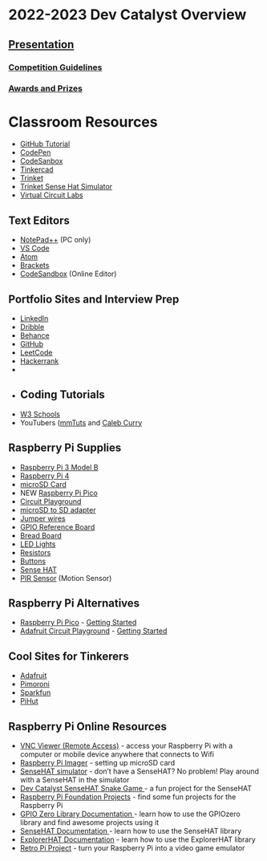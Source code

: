 # 2022-2023 Dev Catalyst Overview
## [Presentation](https://docs.google.com/presentation/d/12RyGqxjRabzdcck4xXci9eCrwMi51yVJbi2vBeSmOKs/edit?usp=sharing)
### [Competition Guidelines](https://docs.google.com/document/d/1JlAGHG7imlTqZfdYocJtiVpCS3z7IRnoi56vSVtciMI/edit?usp=sharing)
### [Awards and Prizes](https://docs.google.com/document/d/1pWLqKX4NE5hkydw0bCCd5JQRvoRHj2dJU1tAxEnjWb4/edit?usp=sharing)

# Classroom Resources
- [GitHub Tutorial](https://guides.github.com/)
- [CodePen](https://codepen.io/)
- [CodeSanbox](https://codesandbox.io/dashboard)
- [Tinkercad](https://www.tinkercad.com/)
- [Trinket](https://trinket.io/)
- [Trinket Sense Hat Simulator](https://trinket.io/library/trinkets/d8e8abe6e2)
- [Virtual Circuit Labs](https://phet.colorado.edu/en/simulation/circuit-construction-kit-dc-virtual-lab)

## Text Editors
- [NotePad++](https://notepad-plus-plus.org/downloads/) (PC only)
- [VS Code](https://code.visualstudio.com/)
- [Atom](https://atom.io/)
- [Brackets](http://brackets.io/)
- [CodeSandbox](https://codesandbox.io/) (Online Editor)

## Portfolio Sites and Interview Prep
- [LinkedIn](https://www.linkedin.com/)
- [Dribble](https://dribbble.com/)
- [Behance](https://www.behance.net/)
- [GitHub](github.com)
- [LeetCode](https://leetcode.com/)
- [Hackerrank](https://www.hackerrank.com/)
- 
- ## Coding Tutorials
- [W3 Schools](https://www.w3schools.com/)
- YouTubers ([mmTuts](https://www.youtube.com/channel/UCzyuZJ8zZ-Lhfnz41DG5qLw) and [Caleb Curry](https://www.youtube.com/user/CalebTheVideoMaker2)

## Raspberry Pi Supplies
- [Raspberry Pi 3 Model B](https://www.adafruit.com/product/3775)
- [Raspberry Pi 4 ](https://www.canakit.com/raspberry-pi-4-basic-kit.html)
- [microSD Card](https://www.amazon.com/Silicon-Power-Speed-MicroSD-Adapter/dp/B07Q384TPK?tag=georiot-us-default-20&ascsubtag=tomshardware-us-1069463351103967600-20&geniuslink=true)
- NEW [Raspberry Pi Pico](https://www.raspberrypi.com/products/raspberry-pi-pico/) 
- [Circuit Playground](https://www.adafruit.com/product/3000)
- [microSD to SD adapter](https://www.amazon.com/SanDisk-microSD-Memory-Adapter-MICROSD-ADAPTER/dp/B0047WZOOO/ref=sr_1_3?dchild=1&keywords=microSD+to+SD+adapter&qid=1625672623&s=electronics&sr=1-3)
- [Jumper wires](https://www.amazon.com/IZOKEE-Solderless-Breadboard-Arduino-Project/dp/B08151TQHG/ref=sr_1_10?crid=2AN9UUXAB6I2V&keywords=jumper+wires+variety&qid=1657743482&sprefix=jumper+wires+variety%2Caps%2C97&sr=8-10)
- [GPIO Reference Board](https://www.amazon.com/dp/B07DM78KS8/ref=dp_iou_view_item?ie=UTF8&th=1)
- [Bread Board](https://www.amazon.com/ELEGOO-tie-points-breadboard-Arduino-Jumper/dp/B01EV640I6/ref=sr_1_1_sspa?keywords=breadboard&qid=1574117736&s=industrial&sr=1-1-spons&psc=1&spLa=ZW5jcnlwdGVkUXVhbGlmaWVyPUFFODg4VEFKSVVSWUEmZW5jcnlwdGVkSWQ9QTAwMDUyNzQyWExHMlZHOVU2MFlFJmVuY3J5cHRlZEFkSWQ9QTA1MjUwNDcyS0tYMFNYRERWVjNYJndpZGdldE5hbWU9c3BfYXRmJmFjdGlvbj1jbGlja1JlZGlyZWN0JmRvTm90TG9nQ2xpY2s9dHJ1ZQ==)
- [LED Lights](https://www.amazon.com/LED-Emitting-Assortment-Electronic-Experiment/dp/B06XPJ92ZP/ref=sr_1_2?keywords=LED+lights+raspberry+pi&qid=1574117659&sr=8-2)
- [Resistors](https://www.amazon.com/Elegoo-Values-Resistor-Assortment-Compliant/dp/B072BL2VX1/ref=pd_bxgy_328_img_2/138-6195486-0728760?_encoding=UTF8&pd_rd_i=B072BL2VX1&pd_rd_r=dd092f77-e96e-4951-b652-e7bd9c92db71&pd_rd_w=RTv6E&pd_rd_wg=MpYnn&pf_rd_p=09627863-9889-4290-b90a-5e9f86682449&pf_rd_r=57HWDP3C870YQ63BXSVZ&psc=1&refRID=57HWDP3C870YQ63BXSVZ)
- [Buttons](https://www.amazon.com/dp/B07CG7VTGD/ref=sspa_dk_detail_9?psc=1&pd_rd_i=B07CG7VTGD&pd_rd_w=2rCtI&pf_rd_p=45a72588-80f7-4414-9851-786f6c16d42b&pd_rd_wg=pQV2x&pf_rd_r=H9XK4F4X04MYYKZ7CC22&pd_rd_r=c9f3b003-fcdd-4c06-b471-96dd0999df56&spLa=ZW5jcnlwdGVkUXVhbGlmaWVyPUExTzFFM1NWWlNLNzFDJmVuY3J5cHRlZElkPUEwMTE0NzI5MjU1ODJSVlFPWkNSTyZlbmNyeXB0ZWRBZElkPUEwMzk2MDA1M0FLOVMwQVdXMjFPQSZ3aWRnZXROYW1lPXNwX2RldGFpbCZhY3Rpb249Y2xpY2tSZWRpcmVjdCZkb05vdExvZ0NsaWNrPXRydWU=)
- [Sense HAT](https://www.amazon.com/RASPBERRY-PI-RASPBERRYPI-SENSEHAT-Raspberry-Orientation-Temperature/dp/B014HDG74S/ref=sr_1_1?dchild=1&keywords=Sense+HAT&qid=1591378242&sr=8-1)
- [PIR Sensor](https://www.amazon.com/HC-SR501-Sensor-Infrared-Arduino-Raspberry/dp/B07KBWVJMP/ref=sr_1_4?dchild=1&keywords=PIR+sensor&qid=1591378361&sr=8-4) (Motion Sensor)

## Raspberry Pi Alternatives
- [Raspberry Pi Pico](https://www.raspberrypi.com/products/raspberry-pi-pico/) - [Getting Started](https://projects.raspberrypi.org/en/projects/getting-started-with-the-pico)
- [Adafruit Circuit Playground](https://www.adafruit.com/product/3333) - [Getting Started](https://learn.adafruit.com/)

## Cool Sites for Tinkerers
- [Adafruit](https://www.adafruit.com/)
- [Pimoroni](https://shop.pimoroni.com/)
- [Sparkfun](https://www.sparkfun.com/)
- [PiHut](https://thepihut.com/)

## Raspberry Pi Online Resources
- [VNC Viewer (Remote Access)](https://www.realvnc.com/en/connect/download/viewer/) - access your Raspberry Pi with a computer or mobile device anywhere that connects to Wifi
- [Raspberry Pi Imager](https://www.raspberrypi.org/software/) - setting up microSD card
- [SenseHAT simulator](https://trinket.io/sense-hat) - don’t have a SenseHAT? No problem! Play around with a SenseHAT in the simulator
- [Dev Catalyst SenseHAT Snake Game ](http://github.com/DevCatalystTN/snake-game)- a fun project for the SenseHAT
- [Raspberry Pi Foundation Projects](https://projects.raspberrypi.org/en) - find some fun projects for the Raspberry Pi
- [GPIO Zero Library Documentation ](https://gpiozero.readthedocs.io/en/stable/)- learn how to use the GPIOzero library and find awesome projects using it
- [SenseHAT Documentation ](https://pythonhosted.org/sense-hat/)- learn how to use the SenseHAT library
- [ExplorerHAT Documentation](https://github.com/pimoroni/explorer-hat) - learn how to use the ExplorerHAT library
- [Retro Pi Project](https://retropie.org.uk/) - turn your Raspberry Pi into a video game emulator

